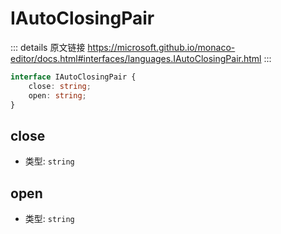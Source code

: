 # IAutoClosingPair
        
::: details 原文链接
https://microsoft.github.io/monaco-editor/docs.html#interfaces/languages.IAutoClosingPair.html
:::

```ts
interface IAutoClosingPair {
    close: string;
    open: string;
}
```

## close
- 类型: `string`
## open
- 类型: `string`